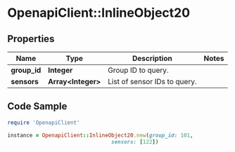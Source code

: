 # OpenapiClient::InlineObject20

## Properties
Name | Type | Description | Notes
------------ | ------------- | ------------- | -------------
**group_id** | **Integer** | Group ID to query. | 
**sensors** | **Array&lt;Integer&gt;** | List of sensor IDs to query. | 

## Code Sample

```ruby
require 'OpenapiClient'

instance = OpenapiClient::InlineObject20.new(group_id: 101,
                                 sensors: [122])
```


